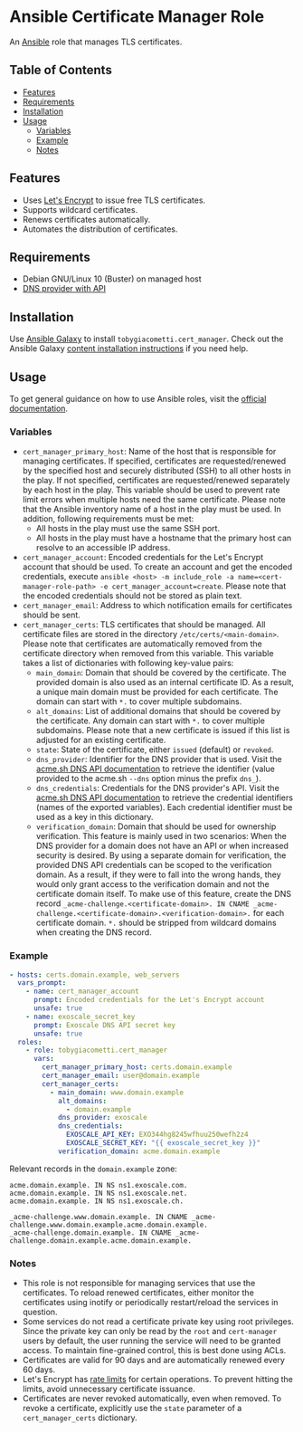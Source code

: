# Ansible Certificate Manager Role

An [Ansible][1] role that manages TLS certificates.

## Table of Contents

- [Features](#features)
- [Requirements](#requirements)
- [Installation](#installation)
- [Usage](#usage)
    - [Variables](#variables)
    - [Example](#example)
    - [Notes](#notes)

## Features

- Uses [Let's Encrypt][2] to issue free TLS certificates.
- Supports wildcard certificates.
- Renews certificates automatically.
- Automates the distribution of certificates.

## Requirements

- Debian GNU/Linux 10 (Buster) on managed host
- [DNS provider with API][3]

## Installation

Use [Ansible Galaxy][4] to install `tobygiacometti.cert_manager`. Check out the Ansible Galaxy [content installation instructions][5] if you need help.

## Usage

To get general guidance on how to use Ansible roles, visit the [official documentation][6].

### Variables

- `cert_manager_primary_host`: Name of the host that is responsible for managing certificates. If specified, certificates are requested/renewed by the specified host and securely distributed (SSH) to all other hosts in the play. If not specified, certificates are requested/renewed separately by each host in the play. This variable should be used to prevent rate limit errors when multiple hosts need the same certificate. Please note that the Ansible inventory name of a host in the play must be used. In addition, following requirements must be met:
    - All hosts in the play must use the same SSH port.
    - All hosts in the play must have a hostname that the primary host can resolve to an accessible IP address.
- `cert_manager_account`: Encoded credentials for the Let's Encrypt account that should be used. To create an account and get the encoded credentials, execute `ansible <host> -m include_role -a name=<cert-manager-role-path> -e cert_manager_account=create`. Please note that the encoded credentials should not be stored as plain text.
- `cert_manager_email`: Address to which notification emails for certificates should be sent.
- `cert_manager_certs`: TLS certificates that should be managed. All certificate files are stored in the directory `/etc/certs/<main-domain>`. Please note that certificates are automatically removed from the certificate directory when removed from this variable. This variable takes a list of dictionaries with following key-value pairs:
    - `main_domain`: Domain that should be covered by the certificate. The provided domain is also used as an internal certificate ID. As a result, a unique main domain must be provided for each certificate. The domain can start with `*.` to cover multiple subdomains.
    - `alt_domains`: List of additional domains that should be covered by the certificate. Any domain can start with `*.` to cover multiple subdomains. Please note that a new certificate is issued if this list is adjusted for an existing certificate.
    - `state`: State of the certificate, either `issued` (default) or `revoked`.
    - `dns_provider`: Identifier for the DNS provider that is used. Visit the [acme.sh DNS API documentation][3] to retrieve the identifier (value provided to the acme.sh `--dns` option minus the prefix `dns_`).
    - `dns_credentials`: Credentials for the DNS provider's API. Visit the [acme.sh DNS API documentation][3] to retrieve the credential identifiers (names of the exported variables). Each credential identifier must be used as a key in this dictionary.
    - `verification_domain`: Domain that should be used for ownership verification. This feature is mainly used in two scenarios: When the DNS provider for a domain does not have an API or when increased security is desired. By using a separate domain for verification, the provided DNS API credentials can be scoped to the verification domain. As a result, if they were to fall into the wrong hands, they would only grant access to the verification domain and not the certificate domain itself. To make use of this feature, create the DNS record `_acme-challenge.<certificate-domain>. IN CNAME _acme-challenge.<certificate-domain>.<verification-domain>.` for each certificate domain. `*.` should be stripped from wildcard domains when creating the DNS record.

### Example

```yaml
- hosts: certs.domain.example, web_servers
  vars_prompt:
    - name: cert_manager_account
      prompt: Encoded credentials for the Let's Encrypt account
      unsafe: true
    - name: exoscale_secret_key
      prompt: Exoscale DNS API secret key
      unsafe: true
  roles:
    - role: tobygiacometti.cert_manager
      vars:
        cert_manager_primary_host: certs.domain.example
        cert_manager_email: user@domain.example
        cert_manager_certs:
          - main_domain: www.domain.example
            alt_domains:
              - domain.example
            dns_provider: exoscale
            dns_credentials:
              EXOSCALE_API_KEY: EXO344hg8245wfhuu250wefh2z4
              EXOSCALE_SECRET_KEY: "{{ exoscale_secret_key }}"
            verification_domain: acme.domain.example
```

Relevant records in the `domain.example` zone:

```
acme.domain.example. IN NS ns1.exoscale.com.
acme.domain.example. IN NS ns1.exoscale.net.
acme.domain.example. IN NS ns1.exoscale.ch.

_acme-challenge.www.domain.example. IN CNAME _acme-challenge.www.domain.example.acme.domain.example.
_acme-challenge.domain.example. IN CNAME _acme-challenge.domain.example.acme.domain.example.
```

### Notes

- This role is not responsible for managing services that use the certificates. To reload renewed certificates, either monitor the certificates using inotify or periodically restart/reload the services in question.
- Some services do not read a certificate private key using root privileges. Since the private key can only be read by the `root` and `cert-manager` users by default, the user running the service will need to be granted access. To maintain fine-grained control, this is best done using ACLs.
- Certificates are valid for 90 days and are automatically renewed every 60 days.
- Let's Encrypt has [rate limits][7] for certain operations. To prevent hitting the limits, avoid unnecessary certificate issuance.
- Certificates are never revoked automatically, even when removed. To revoke a certificate, explicitly use the `state` parameter of a `cert_manager_certs` dictionary.

[1]: https://www.ansible.com
[2]: https://letsencrypt.org
[3]: https://github.com/acmesh-official/acme.sh/wiki/dnsapi
[4]: https://galaxy.ansible.com
[5]: https://galaxy.ansible.com/docs/using/installing.html
[6]: https://docs.ansible.com/ansible/latest/user_guide/playbooks_reuse_roles.html
[7]: https://letsencrypt.org/docs/rate-limits/
